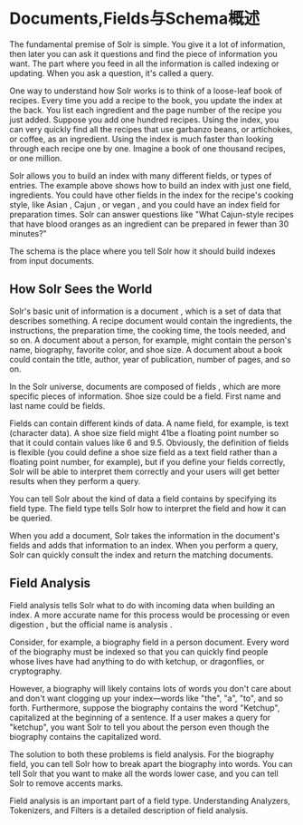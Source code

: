 # Documents,Fields与Schema概述

The fundamental premise of Solr is simple. You give it a lot of information, then later you can ask it questions and
find the piece of information you want. The part where you feed in all the information is called indexing or updating.
When you ask a question, it's called a query.

One way to understand how Solr works is to think of a loose-leaf book of recipes. Every time you add a recipe to the
book, you update the index at the back. You list each ingredient and the page number of the recipe you just added.
Suppose you add one hundred recipes. Using the index, you can very quickly find all the recipes that use garbanzo
beans, or artichokes, or coffee, as an ingredient. Using the index is much faster than looking through each recipe
one by one. Imagine a book of one thousand recipes, or one million.

Solr allows you to build an index with many different fields, or types of entries. The example above shows how to
build an index with just one field, ingredients. You could have other fields in the index for the recipe's cooking
style, like Asian , Cajun , or vegan , and you could have an index field for preparation times. Solr can answer
questions like "What Cajun-style recipes that have blood oranges as an ingredient can be prepared in fewer than 30
minutes?"

The schema is the place where you tell Solr how it should build indexes from input documents.

##  How Solr Sees the World

Solr's basic unit of information is a document , which is a set of data that describes something. A recipe document
would contain the ingredients, the instructions, the preparation time, the cooking time, the tools needed, and so on.
A document about a person, for example, might contain the person's name, biography, favorite color, and shoe size.
A document about a book could contain the title, author, year of publication, number of pages, and so on.

In the Solr universe, documents are composed of fields , which are more specific pieces of information. Shoe size
could be a field. First name and last name could be fields.

Fields can contain different kinds of data. A name field, for example, is text (character data). A shoe size field might
41be a floating point number so that it could contain values like 6 and 9.5. Obviously, the definition of fields is flexible
(you could define a shoe size field as a text field rather than a floating point number, for example), but if you define
your fields correctly, Solr will be able to interpret them correctly and your users will get better results when they
perform a query.

You can tell Solr about the kind of data a field contains by specifying its field type. The field type tells Solr how to
interpret the field and how it can be queried.

When you add a document, Solr takes the information in the document's fields and adds that information to an
index. When you perform a query, Solr can quickly consult the index and return the matching documents.

## Field Analysis

Field analysis tells Solr what to do with incoming data when building an index. A more accurate name for this
process would be processing or even digestion , but the official name is analysis .

Consider, for example, a biography field in a person document. Every word of the biography must be indexed so that
you can quickly find people whose lives have had anything to do with ketchup, or dragonflies, or cryptography.

However, a biography will likely contains lots of words you don't care about and don't want clogging up your
index—words like "the", "a", "to", and so forth. Furthermore, suppose the biography contains the word "Ketchup",
capitalized at the beginning of a sentence. If a user makes a query for "ketchup", you want Solr to tell you about the
person even though the biography contains the capitalized word.

The solution to both these problems is field analysis. For the biography field, you can tell Solr how to break apart the
biography into words. You can tell Solr that you want to make all the words lower case, and you can tell Solr to
remove accents marks.

Field analysis is an important part of a field type. Understanding Analyzers, Tokenizers, and Filters is a detailed
description of field analysis.